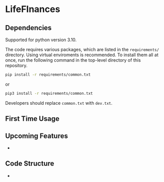 # LifeFInances

## Dependencies
Supported for python version 3.10.

The code requires various packages, which are listed in the `requirements/` directory. Using virtual enviroments is recommended. To install them all at once, run the following command in the top-level directory of this repository.
```bash
pip install -r requirements/common.txt
```
or 
```bash
pip3 install -r requirements/common.txt
```
Developers should replace `common.txt` with `dev.txt`.


## First Time Usage



## Upcoming Features
- 

## Code Structure
- 
  
  
